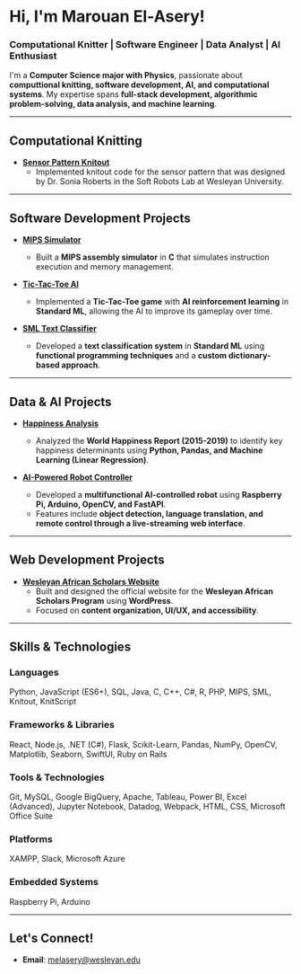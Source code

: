 # Hi, I'm Marouan El-Asery!  
### Computational Knitter | Software Engineer | Data Analyst | AI Enthusiast  

I'm a **Computer Science major with Physics**, passionate about **computtional knitting, software development, AI, and computational systems**. My expertise spans **full-stack development, algorithmic problem-solving, data analysis, and machine learning**.  


---

## Computational Knitting


- **[Sensor Pattern Knitout](https://github.com/Melasery/sensor-pattern-knitout)**
  -  Implemented knitout code for the sensor pattern that was designed by Dr. Sonia Roberts in the Soft Robots Lab at Wesleyan University.
---

## Software Development Projects

- **[MIPS Simulator](https://github.com/Melasery/mips-simulator)**
  - Built a **MIPS assembly simulator** in **C** that simulates instruction execution and memory management.

- **[Tic-Tac-Toe AI](https://github.com/Melasery/tic-tac-toe-ai)**
  - Implemented a **Tic-Tac-Toe game** with **AI reinforcement learning** in **Standard ML**, allowing the AI to improve its gameplay over time.

- **[SML Text Classifier](https://github.com/Melasery/sml-text-classifier)**
  - Developed a **text classification system** in **Standard ML** using **functional programming techniques** and a **custom dictionary-based approach**.

---

## Data & AI Projects

- **[Happiness Analysis](https://github.com/Melasery/happiness-analysis)**
  - Analyzed the **World Happiness Report (2015-2019)** to identify key happiness determinants using **Python, Pandas, and Machine Learning (Linear Regression)**.

- **[AI-Powered Robot Controller](https://github.com/Melasery/mar-xxv-robot-controller)**
  - Developed a **multifunctional AI-controlled robot** using **Raspberry Pi, Arduino, OpenCV, and FastAPI**.
  - Features include **object detection, language translation, and remote control through a live-streaming web interface**.

---

## Web Development Projects

- **[Wesleyan African Scholars Website](https://marouan.wescreates.wesleyan.edu)**
  - Built and designed the official website for the **Wesleyan African Scholars Program** using **WordPress**.
  - Focused on **content organization, UI/UX, and accessibility**.

---

## Skills & Technologies  

### **Languages**
Python, JavaScript (ES6+), SQL, Java, C, C++, C#, R, PHP, MIPS, SML, Knitout, KnitScript
### **Frameworks & Libraries** 
React, Node.js, .NET (C#), Flask, Scikit-Learn, Pandas, NumPy, OpenCV, Matplotlib, Seaborn, SwiftUI, Ruby on Rails
### **Tools & Technologies** 
Git, MySQL, Google BigQuery, Apache, Tableau, Power BI, Excel (Advanced), Jupyter Notebook, Datadog, Webpack, HTML, CSS, Microsoft Office Suite
### **Platforms** 
XAMPP, Slack, Microsoft Azure
### **Embedded Systems** 
Raspberry Pi, Arduino 

---

## Let's Connect!  
- **Email**: [melasery@wesleyan.edu](mailto:melasery@wesleyan.edu)
  
